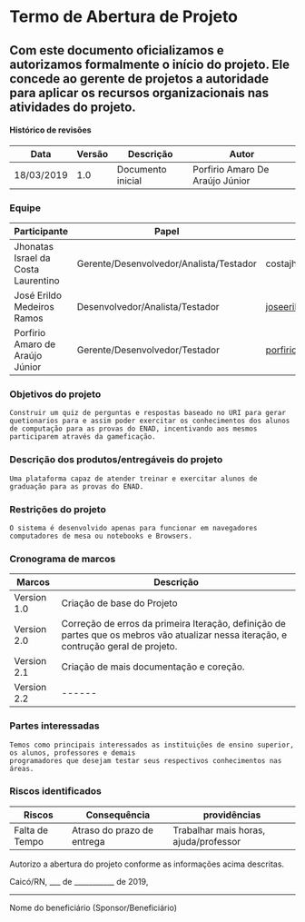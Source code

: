 # Termo de Abertura de Projeto

## Com este documento oficializamos e autorizamos formalmente o início do projeto. Ele concede ao gerente de projetos a autoridade para aplicar os recursos organizacionais nas atividades do projeto.

#### Histórico de revisões

Data | Versão | Descrição | Autor  
---------- | ------------- | ------ | -------------
18/03/2019 | 1.0 | Documento inicial | Porfirio Amaro De Araújo Júnior

### Equipe
    
 Participante | Papel | E-mail 
--- | --- | ---
Jhonatas Israel da Costa Laurentino | Gerente/Desenvolvedor/Analista/Testador | costajhonatas9@gmailom
José Erildo Medeiros Ramos | Desenvolvedor/Analista/Testador | joseerildo007@gmail.com
Porfirio Amaro de Araújo Júnior | Gerente/Desenvolvedor/Testador | porfirioamarojr@gmail.com

### Objetivos do projeto
    
    Construir um quiz de perguntas e respostas baseado no URI para gerar quetionarios para e assim poder exercitar os conhecimentos dos alunos de computação para as provas do ENAD, incentivando aos mesmos participarem através da gameficação.

### Descrição dos produtos/entregáveis do projeto
    
    Uma plataforma capaz de atender treinar e exercitar alunos de graduação para as provas do ENAD.

### Restrições do projeto
    
    O sistema é desenvolvido apenas para funcionar em navegadores computadores de mesa ou notebooks e Browsers.

### Cronograma de marcos
    
Marcos | Descrição 
--- | ---
Version 1.0 | Criação de base do Projeto 
Version 2.0 | Correção de erros da primeira Iteração, definição de partes que os mebros vão atualizar nessa iteração, e contrução geral de projeto. 
Version 2.1 | Criação de mais documentação e coreção. 
Version 2.2 | ------ 

### Partes interessadas
    
    Temos como principais interessados as instituições de ensino superior, os alunos, professores e demais
    programadores que desejam testar seus respectivos conhecimentos nas áreas.

### Riscos identificados
    
Riscos | Consequência | providências
--- | --- | ---
Falta de Tempo | Atraso do prazo de entrega | Trabalhar mais horas, ajuda/professor


Autorizo a abertura do projeto conforme as informações acima descritas.


Caicó/RN, ___ de ___________ de 2019,
__________________________________________________
Nome do beneficiário
(Sponsor/Beneficiário)
